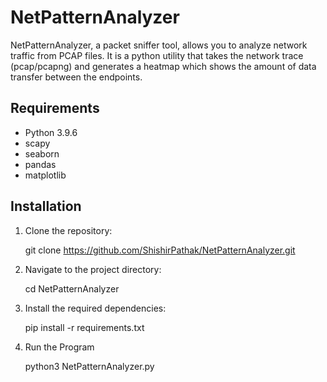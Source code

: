 [//]: # (this repository was created as a requirement of CIS 542 &#40;Fall 2023&#41; at UMass Dartmouth.)

# NetPatternAnalyzer

NetPatternAnalyzer, a packet sniffer tool, allows you to analyze network traffic from PCAP files. 
It is a python utility that takes the network trace (pcap/pcapng) and generates a heatmap which shows the amount of 
data transfer between the endpoints.

## Requirements

- Python 3.9.6
- scapy
- seaborn
- pandas
- matplotlib

## Installation

1. Clone the repository:

   git clone https://github.com/ShishirPathak/NetPatternAnalyzer.git

2. Navigate to the project directory:

   cd NetPatternAnalyzer

3. Install the required dependencies:

   pip install -r requirements.txt

4. Run the Program

   python3 NetPatternAnalyzer.py

